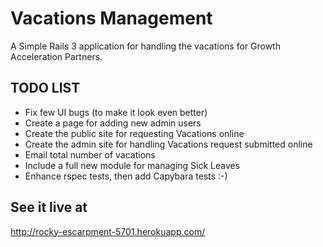 Vacations Management
====================

A Simple Rails 3 application for handling the vacations for Growth Acceleration Partners.

TODO LIST
-------------------------------

* Fix few UI bugs (to make it look even better)
* Create a page for adding new admin users
* Create the public site for requesting Vacations online 
* Create the admin site for handling Vacations request submitted online
* Email total number of vacations
* Include a full new module for managing Sick Leaves
* Enhance rspec tests, then add Capybara tests :-)

See it live at
-------------------------------
http://rocky-escarpment-5701.herokuapp.com/